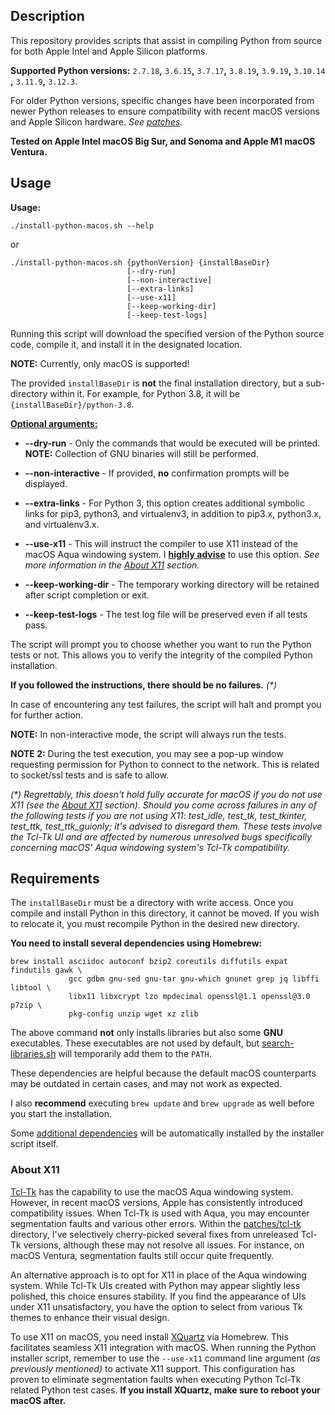 ## Description

This repository provides scripts that assist in compiling Python from source for both Apple Intel and Apple Silicon
platforms.

**Supported Python versions:** `2.7.18`**,** `3.6.15`**,** `3.7.17`**,** `3.8.19`**,** `3.9.19`**,** `3.10.14`
**,** `3.11.9`**,** `3.12.3`.

For older Python versions, specific changes have been incorporated from newer Python releases to ensure compatibility
with recent macOS versions and Apple Silicon hardware. _See [patches](patches)._

**Tested on Apple Intel macOS Big Sur, and Sonoma and Apple M1 macOS Ventura.**

## Usage

**Usage:**

```shell
./install-python-macos.sh --help
```

or

```shell
./install-python-macos.sh {pythonVersion} {installBaseDir}
                          [--dry-run]
                          [--non-interactive]
                          [--extra-links]
                          [--use-x11]
                          [--keep-working-dir]
                          [--keep-test-logs]
```

Running this script will download the specified version of the Python source code, compile it, and install it in the
designated location.

**NOTE:** Currently, only macOS is supported!

The provided `installBaseDir` is **not** the final installation directory, but a sub-directory within it. For example,
for Python 3.8, it will be `{installBaseDir}/python-3.8`.

<ins>**Optional arguments:**</ins>

* **--dry-run** - Only the commands that would be executed will be printed. **NOTE:** Collection of GNU binaries will
  still be performed.

* **--non-interactive** - If provided, **no** confirmation prompts will be displayed.

* **--extra-links** - For Python 3, this option creates additional symbolic links for pip3, python3, and virtualenv3,
  in addition to pip3.x, python3.x, and virtualenv3.x.

* **--use-x11** - This will instruct the compiler to use X11 instead of the macOS Aqua windowing system. I
  <ins>**highly advise**</ins> to use this option. _See more information in the [About X11](#about-x11) section._

* **--keep-working-dir** - The temporary working directory will be retained after script completion or exit.

* **--keep-test-logs** - The test log file will be preserved even if all tests pass.

The script will prompt you to choose whether you want to run the Python tests or not. This allows you to verify the
integrity of the compiled Python installation.

**If you followed the instructions, there should be no failures.** _(*)_

In case of encountering any test failures, the script will halt and prompt you for further action.

**NOTE:** In non-interactive mode, the script will always run the tests.

**NOTE 2:** During the test execution, you may see a pop-up window requesting permission for Python to connect to the
network. This is related to socket/ssl tests and is safe to allow.

_(*) Regrettably, this doesn't hold fully accurate for macOS if you do not use X11 (see the [About X11](#about-x11)
section). Should you come across failures in any of the following tests if you are not using X11: test_idle, test_tk,
test_tkinter, test_ttk, test_ttk_guionly; it's advised to disregard them. These tests involve the Tcl-Tk UI and are
affected by numerous unresolved bugs specifically concerning macOS' Aqua windowing system's Tcl-Tk compatibility._

## Requirements

The `installBaseDir` must be a directory with write access. Once you compile and install Python in this directory, it
cannot be moved. If you wish to relocate it, you must recompile Python in the desired new directory.

**You need to install several dependencies using Homebrew:**

```shell
brew install asciidoc autoconf bzip2 coreutils diffutils expat findutils gawk \
             gcc gdbm gnu-sed gnu-tar gnu-which gnunet grep jq libffi libtool \
             libx11 libxcrypt lzo mpdecimal openssl@1.1 openssl@3.0 p7zip \
             pkg-config unzip wget xz zlib
```

The above command **not** only installs libraries but also some **GNU** executables. These executables are not used by
default, but [search-libraries.sh](libraries/search-libraries.sh) will temporarily add them to the `PATH`.

These dependencies are helpful because the default macOS counterparts may be outdated in certain cases, and may not
work as expected.

I also **recommend** executing `brew update` and `brew upgrade` as well before you start the installation.

Some [additional dependencies](formulas/README.md) will be automatically installed by the installer script itself.

### About X11

[Tcl-Tk](https://www.tcl.tk/) has the capability to use the macOS Aqua windowing system. However, in recent macOS
versions, Apple has consistently introduced compatibility issues. When Tcl-Tk is used with Aqua, you may encounter
segmentation faults and various other errors. Within the [patches/tcl-tk](patches/tcl-tk) directory, I've selectively
cherry-picked several fixes from unreleased Tcl-Tk versions, although these may not resolve all issues. For instance,
on macOS Ventura, segmentation faults still occur quite frequently.

An alternative approach is to opt for X11 in place of the Aqua windowing system. While Tcl-Tk UIs created with Python
may appear slightly less polished, this choice ensures stability. If you find the appearance of UIs under X11
unsatisfactory, you have the option to select from various Tk themes to enhance their visual design.

To use X11 on macOS, you need install [XQuartz](https://formulae.brew.sh/cask/xquartz) via Homebrew. This facilitates
seamless X11 integration with macOS. When running the Python installer script, remember to use the `--use-x11` command
line argument _(as previously mentioned)_ to activate X11 support. This configuration has proven to eliminate
segmentation faults when executing Python Tcl-Tk related Python test cases. **If you install XQuartz, make sure to
reboot your macOS after.** 

